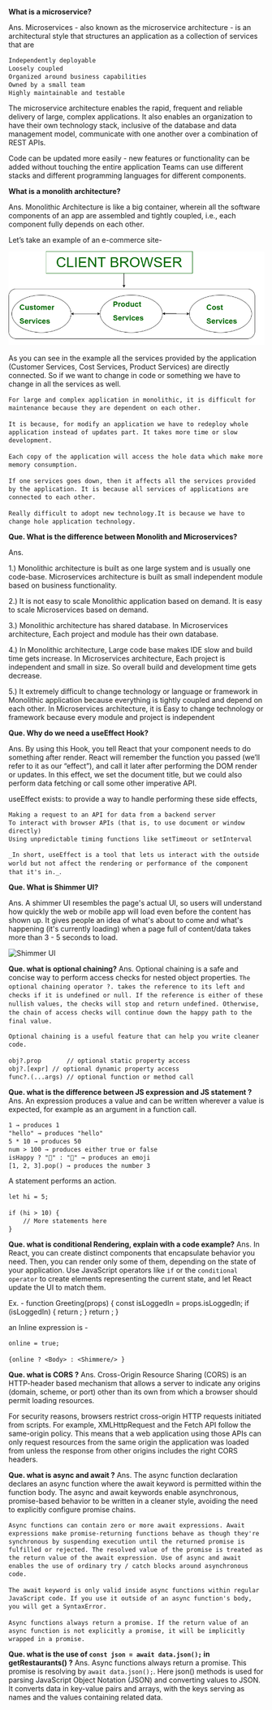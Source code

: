 **What is a microservice?**

Ans. Microservices - also known as the microservice architecture - is an architectural style that structures an application as a collection of services that are

    Independently deployable
    Loosely coupled
    Organized around business capabilities
    Owned by a small team
    Highly maintainable and testable

The microservice architecture enables the rapid, frequent and reliable delivery of large, complex applications. It also enables an organization to have their own technology stack, inclusive of the database and data management model,
communicate with one another over a combination of REST APIs.

Code can be updated more easily - new features or functionality can be added without touching the entire application
Teams can use different stacks and different programming languages for different components.



**What is a monolith architecture?**

Ans. Monolithic Architecture is like a big container, wherein all the software components of an app are assembled and tightly coupled, i.e., each component fully depends on each other. 

Let’s take an example of an e-commerce site-

![Monolith Architecture](asstes/monolith.png)



As you can see in the example all the services provided by the application (Customer Services, Cost Services, Product Services) are directly connected. So if we want to change in code or something we have to change in all the services as well.

    For large and complex application in monolithic, it is difficult for maintenance because they are dependent on each other.

    It is because, for modify an application we have to redeploy whole application instead of updates part. It takes more time or slow development.

    Each copy of the application will access the hole data which make more memory consumption. 

    If one services goes down, then it affects all the services provided by the application. It is because all services of applications are connected to each other.

    Really difficult to adopt new technology.It is because we have to change hole application technology.



**Que. What is the difference between Monolith and Microservices?**

Ans. 

1.) Monolithic architecture is built as one large system and is usually one code-base.
    Microservices architecture is built as small independent module based on business functionality.

2.) It is not easy to scale Monolithic application based on demand.
    It is easy to scale Microservices based on demand.

3.) Monolithic architecture has shared database.
    In Microservices architecture, Each project and module has their own database.

4.) In Monolithic architecture, Large code base makes IDE slow and build time gets increase.
    In Microservices architecture, Each project is independent and small in size. So overall build and development time gets decrease.

5.) It extremely difficult to change technology or language or framework in Monolithic application because everything is tightly coupled and depend on each other.
    In Microservices architecture, it is Easy to change technology or framework because every module and project is independent
    


**Que. Why do we need a useEffect Hook?**

Ans. By using this Hook, you tell React that your component needs to do something after render. React will remember the function you passed (we’ll refer to it as our “effect”), and call it later after performing the DOM render or updates. In this effect, we set the document title, but we could also perform data fetching or call some other imperative API.

useEffect exists: to provide a way to handle performing these side effects,

    Making a request to an API for data from a backend server
    To interact with browser APIs (that is, to use document or window directly)
    Using unpredictable timing functions like setTimeout or setInterval

```_In short, useEffect is a tool that lets us interact with the outside world but not affect the rendering or performance of the component that it's in._```.




**Que. What is Shimmer UI?**

Ans. A shimmer UI resembles the page's actual UI, so users will understand how quickly the web or mobile app will load even before the content has shown up. It gives people an idea of what's about to come and what's happening (it's currently loading) when a page full of content/data takes more than 3 - 5 seconds to load.

![Shimmer UI](asstes/shimmer.gif)



**Que. what is optional chaining?**
Ans. Optional chaining is a safe and concise way to perform access checks for nested object properties.
`The optional chaining operator ?. takes the reference to its left and checks if it is undefined or null. If the reference is either of these nullish values, the checks will stop and return undefined. Otherwise, the chain of access checks will continue down the happy path to the final value.`

    Optional chaining is a useful feature that can help you write cleaner code.

    obj?.prop       // optional static property access
    obj?.[expr] // optional dynamic property access
    func?.(...args) // optional function or method call




**Que. what is the difference between JS expression and JS statement ?**
Ans.   An expression produces a value and can be written wherever a value is expected, for example as an argument in a function call. 

    1 → produces 1
    "hello" → produces "hello"
    5 * 10 → produces 50
    num > 100 → produces either true or false
    isHappy ? "🙂" : "🙁" → produces an emoji
    [1, 2, 3].pop() → produces the number 3


A statement performs an action.

    let hi = 5;

    if (hi > 10) {
        // More statements here
    }

**Que. what is conditional Rendering, explain with a code example?**
Ans.    In React, you can create distinct components that encapsulate behavior you need. Then, you can render only some of them, depending on the state of your application.
Use JavaScript operators like `if` or the `conditional operator` to create elements representing the current state, and let React update the UI to match them.

Ex. - 
    function Greeting(props) {
    const isLoggedIn = props.isLoggedIn;
    if (isLoggedIn) {
        return <UserGreeting />;
    }
    return <GuestGreeting />;
    }

an Inline expression is  -

    online = true;

    {online ? <Body> : <Shimmere/> }




**Que. what is CORS ?**
Ans. Cross-Origin Resource Sharing (CORS) is an HTTP-header based mechanism that allows a server to indicate any origins (domain, scheme, or port) other than its own from which a browser should permit loading resources.

For security reasons, browsers restrict cross-origin HTTP requests initiated from scripts. For example, XMLHttpRequest and the Fetch API follow the same-origin policy. This means that a web application using those APIs can only request resources from the same origin the application was loaded from unless the response from other origins includes the right CORS headers.



**Que. what is async and await ?**
Ans. The async function declaration declares an async function where the await keyword is permitted within the function body. The async and await keywords enable asynchronous, promise-based behavior to be written in a cleaner style, avoiding the need to explicitly configure promise chains.

    Async functions can contain zero or more await expressions. Await expressions make promise-returning functions behave as though they're synchronous by suspending execution until the returned promise is fulfilled or rejected. The resolved value of the promise is treated as the return value of the await expression. Use of async and await enables the use of ordinary try / catch blocks around asynchronous code.

    The await keyword is only valid inside async functions within regular JavaScript code. If you use it outside of an async function's body, you will get a SyntaxError.

    Async functions always return a promise. If the return value of an async function is not explicitly a promise, it will be implicitly wrapped in a promise.



**Que. what is the use of `const json = await data.json();` in getRestaurants() ?**
Ans. Async functions always return a promise.
    This promise is resolving by  `await data.json();`.
    Here json() methods is used for parsing JavaScript Object Notation (JSON) and converting values to JSON. It converts data in key-value pairs and arrays, with the keys serving as names and the values containing related data.
